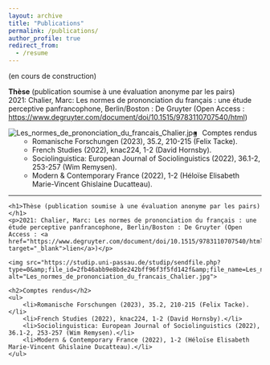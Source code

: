 ```yaml
---
layout: archive
title: "Publications"
permalink: /publications/
author_profile: true
redirect_from:
  - /resume
---
```


(en cours de construction)

**Thèse** (publication soumise à une évaluation anonyme par les pairs)
<br>2021: Chalier, Marc: Les normes de prononciation du français : une étude perceptive panfrancophone, Berlin/Boston : De Gruyter (Open Access : https://www.degruyter.com/document/doi/10.1515/9783110707540/html)

<center> <img src="https://studip.uni-passau.de/studip/sendfile.php?type=0&amp;file_id=2fb46abb9e8bde242bff96f3f5fd142f&amp;file_name=Les_normes_de_prononciation_du_francais_Chalier.jpg" alt="Les_normes_de_prononciation_du_francais_Chalier.jpg"> </center>

* Comptes rendus
  * Romanische Forschungen (2023), 35.2, 210-215 (Felix Tacke).
  * French Studies (2022), knac224, 1-2 (David Hornsby).
  * Sociolinguistica: European Journal of Sociolinguistics (2022), 36.1-2, 253-257 (Wim Remysen).
  * Modern & Contemporary France (2022), 1-2 (Héloïse Elisabeth Marie-Vincent Ghislaine Ducatteau).

---

<!DOCTYPE html>
<html lang="en">
<head>
    <meta charset="UTF-8">
    <meta http-equiv="X-UA-Compatible" content="IE=edge">
    <meta name="viewport" content="width=device-width, initial-scale=1.0">
    <title>Thèse et Comptes rendus</title>
    <style>
        img {
            float: left; /* Aligne l'image à gauche */
            margin-right: 10px; /* Ajoute une marge à droite de l'image pour séparer du texte */
        }
    </style>
</head>
<body>

    <h1>Thèse (publication soumise à une évaluation anonyme par les pairs)</h1>
    <p>2021: Chalier, Marc: Les normes de prononciation du français : une étude perceptive panfrancophone, Berlin/Boston : De Gruyter (Open Access : <a href="https://www.degruyter.com/document/doi/10.1515/9783110707540/html" target="_blank">lien</a>)</p>

    <img src="https://studip.uni-passau.de/studip/sendfile.php?type=0&amp;file_id=2fb46abb9e8bde242bff96f3f5fd142f&amp;file_name=Les_normes_de_prononciation_du_francais_Chalier.jpg" alt="Les_normes_de_prononciation_du_francais_Chalier.jpg">

    <h2>Comptes rendus</h2>
    <ul>
        <li>Romanische Forschungen (2023), 35.2, 210-215 (Felix Tacke).</li>
        <li>French Studies (2022), knac224, 1-2 (David Hornsby).</li>
        <li>Sociolinguistica: European Journal of Sociolinguistics (2022), 36.1-2, 253-257 (Wim Remysen).</li>
        <li>Modern & Contemporary France (2022), 1-2 (Héloïse Elisabeth Marie-Vincent Ghislaine Ducatteau).</li>
    </ul>

</body>
</html>
